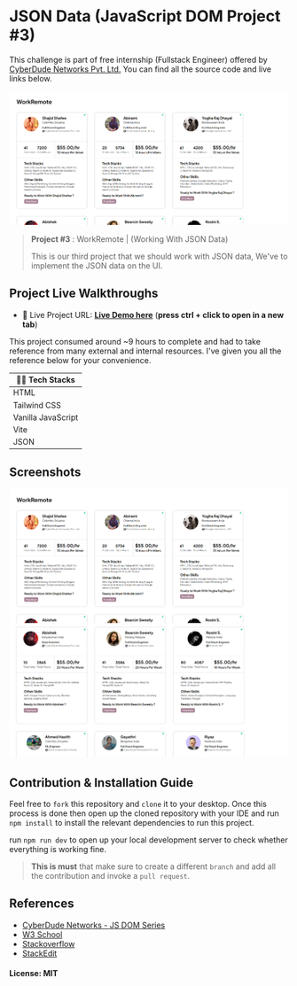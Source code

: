 # JSON Data (JavaScript DOM Project #3)

This challenge is part of free internship (Fullstack Engineer) offered by [CyberDude Networks Pvt. Ltd.](https://cyberdudenetworks.com) You can find all the source code and live links below.

![This is the first impression](./public/images/WorkRemote%20-%20Screenshot.png)



> **Project #3** : WorkRemote | (Working With JSON Data)
>
> This is our third project that we should work with JSON data, We've to implement the JSON data on the UI. 



## Project Live Walkthroughs

- 🚀 Live Project URL: [**Live Demo here**](https://mshajid.github.io/cyberdude-challenges/javascript/02-javascript-dom/03-json-data/dist/) (**press ctrl + click to open in a new tab**)

This project consumed around ~9 hours to complete and had to take reference from many external and internal resources. I've given you all the reference below for your convenience. 

| 💪🏽 **Tech Stacks**  |
|--|
| HTML | 
| Tailwind CSS |
| Vanilla JavaScript |
| Vite |
| JSON |

## Screenshots

![This is the first impression](./public/images/WorkRemote%20-%20Screenshot.png)
![This is the first impression](./public/images/Work%20Remote%20-%20Screenshot%202.png)


## Contribution & Installation Guide
Feel free to `fork` this repository and `clone` it to your desktop. Once this process is done then open up the cloned repository with your IDE and run `npm install` to install the relevant dependencies to run this project.

run `npm run dev` to open up your local development server to check whether everything is working fine. 

> **This is must**
that make sure to create a different `branch` and add all the contribution and invoke a `pull request`.

## References

- [CyberDude Networks - JS DOM Series](https://www.youtube.com/playlist?list=PL73Obo20O_7jhOOPDASWk0PVcRxGEyrm9)
- [W3 School](https://www.w3schools.com/)
- [Stackoverflow](https://stackoverflow.com/)
- [StackEdit](https://stackedit.io/)

#### License: MIT
